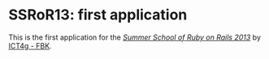 # SSRoR13: first application

This is the first application for the
[*Summer School of Ruby on Rails 2013*](https://github.com/ict4g/ssror13_material)
by [ICT4g - FBK](http://www.ict4g.org/).